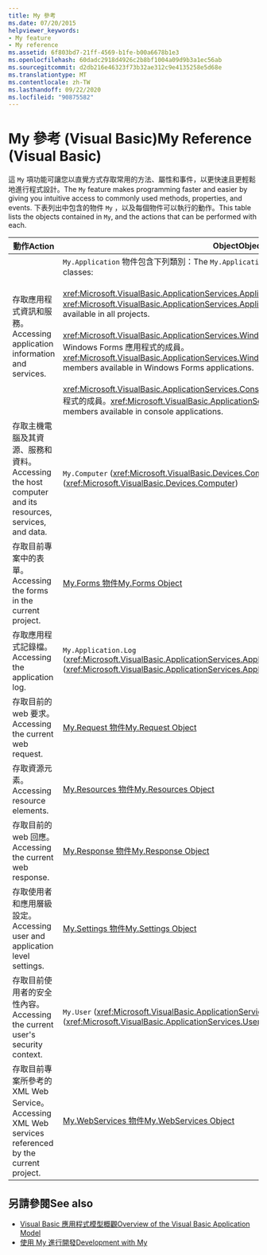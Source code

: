 ```yaml
---
title: My 參考
ms.date: 07/20/2015
helpviewer_keywords:
- My feature
- My reference
ms.assetid: 6f803bd7-21ff-4569-b1fe-b00a6678b1e3
ms.openlocfilehash: 60dadc2918d4926c2b8bf1004a09d9b3a1ec56ab
ms.sourcegitcommit: d2db216e46323f73b32ae312c9e4135258e5d68e
ms.translationtype: MT
ms.contentlocale: zh-TW
ms.lasthandoff: 09/22/2020
ms.locfileid: "90875582"
---
```

# <a name="my-reference-visual-basic"></a><span data-ttu-id="a2741-102">My 參考 (Visual Basic)</span><span class="sxs-lookup"><span data-stu-id="a2741-102">My Reference (Visual Basic)</span></span>

<span data-ttu-id="a2741-103">這 `My` 項功能可讓您以直覺方式存取常用的方法、屬性和事件，以更快速且更輕鬆地進行程式設計。</span><span class="sxs-lookup"><span data-stu-id="a2741-103">The `My` feature makes programming faster and easier by giving you intuitive access to commonly used methods, properties, and events.</span></span> <span data-ttu-id="a2741-104">下表列出中包含的物件 `My` ，以及每個物件可以執行的動作。</span><span class="sxs-lookup"><span data-stu-id="a2741-104">This table lists the objects contained in `My`, and the actions that can be performed with each.</span></span>  
  
|<span data-ttu-id="a2741-105">**動作**</span><span class="sxs-lookup"><span data-stu-id="a2741-105">**Action**</span></span>|<span data-ttu-id="a2741-106">**Object**</span><span class="sxs-lookup"><span data-stu-id="a2741-106">**Object**</span></span>|  
|----------------|----------------|  
|<span data-ttu-id="a2741-107">存取應用程式資訊和服務。</span><span class="sxs-lookup"><span data-stu-id="a2741-107">Accessing application information and services.</span></span>|<span data-ttu-id="a2741-108">`My.Application` 物件包含下列類別：</span><span class="sxs-lookup"><span data-stu-id="a2741-108">The `My.Application` object consists of the following classes:</span></span><br /><br /> <span data-ttu-id="a2741-109"><xref:Microsoft.VisualBasic.ApplicationServices.ApplicationBase> 提供適用於所有專案的成員。</span><span class="sxs-lookup"><span data-stu-id="a2741-109"><xref:Microsoft.VisualBasic.ApplicationServices.ApplicationBase> provides members that are available in all projects.</span></span><br /><br /> <span data-ttu-id="a2741-110"><xref:Microsoft.VisualBasic.ApplicationServices.WindowsFormsApplicationBase> 提供適用於 Windows Forms 應用程式的成員。</span><span class="sxs-lookup"><span data-stu-id="a2741-110"><xref:Microsoft.VisualBasic.ApplicationServices.WindowsFormsApplicationBase> provides members available in Windows Forms applications.</span></span><br /><br /> <span data-ttu-id="a2741-111"><xref:Microsoft.VisualBasic.ApplicationServices.ConsoleApplicationBase> 提供適用於主控台應用程式的成員。</span><span class="sxs-lookup"><span data-stu-id="a2741-111"><xref:Microsoft.VisualBasic.ApplicationServices.ConsoleApplicationBase> provides members available in console applications.</span></span>|  
|<span data-ttu-id="a2741-112">存取主機電腦及其資源、服務和資料。</span><span class="sxs-lookup"><span data-stu-id="a2741-112">Accessing the host computer and its resources, services, and data.</span></span>|<span data-ttu-id="a2741-113">`My.Computer` (<xref:Microsoft.VisualBasic.Devices.Computer>)</span><span class="sxs-lookup"><span data-stu-id="a2741-113">`My.Computer` (<xref:Microsoft.VisualBasic.Devices.Computer>)</span></span>|  
|<span data-ttu-id="a2741-114">存取目前專案中的表單。</span><span class="sxs-lookup"><span data-stu-id="a2741-114">Accessing the forms in the current project.</span></span>|[<span data-ttu-id="a2741-115">My.Forms 物件</span><span class="sxs-lookup"><span data-stu-id="a2741-115">My.Forms Object</span></span>](../objects/my-forms-object.md)|  
|<span data-ttu-id="a2741-116">存取應用程式記錄檔。</span><span class="sxs-lookup"><span data-stu-id="a2741-116">Accessing the application log.</span></span>|<span data-ttu-id="a2741-117">`My.Application.Log` (<xref:Microsoft.VisualBasic.ApplicationServices.ApplicationBase.Log%2A>)</span><span class="sxs-lookup"><span data-stu-id="a2741-117">`My.Application.Log` (<xref:Microsoft.VisualBasic.ApplicationServices.ApplicationBase.Log%2A>)</span></span>|  
|<span data-ttu-id="a2741-118">存取目前的 web 要求。</span><span class="sxs-lookup"><span data-stu-id="a2741-118">Accessing the current web request.</span></span>|[<span data-ttu-id="a2741-119">My.Request 物件</span><span class="sxs-lookup"><span data-stu-id="a2741-119">My.Request Object</span></span>](../objects/my-request-object.md)|  
|<span data-ttu-id="a2741-120">存取資源元素。</span><span class="sxs-lookup"><span data-stu-id="a2741-120">Accessing resource elements.</span></span>|[<span data-ttu-id="a2741-121">My.Resources 物件</span><span class="sxs-lookup"><span data-stu-id="a2741-121">My.Resources Object</span></span>](../objects/my-resources-object.md)|  
|<span data-ttu-id="a2741-122">存取目前的 web 回應。</span><span class="sxs-lookup"><span data-stu-id="a2741-122">Accessing the current web response.</span></span>|[<span data-ttu-id="a2741-123">My.Response 物件</span><span class="sxs-lookup"><span data-stu-id="a2741-123">My.Response Object</span></span>](../objects/my-response-object.md)|  
|<span data-ttu-id="a2741-124">存取使用者和應用層級設定。</span><span class="sxs-lookup"><span data-stu-id="a2741-124">Accessing user and application level settings.</span></span>|[<span data-ttu-id="a2741-125">My.Settings 物件</span><span class="sxs-lookup"><span data-stu-id="a2741-125">My.Settings Object</span></span>](../objects/my-settings-object.md)|  
|<span data-ttu-id="a2741-126">存取目前使用者的安全性內容。</span><span class="sxs-lookup"><span data-stu-id="a2741-126">Accessing the current user's security context.</span></span>|<span data-ttu-id="a2741-127">`My.User` (<xref:Microsoft.VisualBasic.ApplicationServices.User>)</span><span class="sxs-lookup"><span data-stu-id="a2741-127">`My.User` (<xref:Microsoft.VisualBasic.ApplicationServices.User>)</span></span>|  
|<span data-ttu-id="a2741-128">存取目前專案所參考的 XML Web Service。</span><span class="sxs-lookup"><span data-stu-id="a2741-128">Accessing XML Web services referenced by the current project.</span></span>|[<span data-ttu-id="a2741-129">My.WebServices 物件</span><span class="sxs-lookup"><span data-stu-id="a2741-129">My.WebServices Object</span></span>](../objects/my-webservices-object.md)|  
  
## <a name="see-also"></a><span data-ttu-id="a2741-130">另請參閱</span><span class="sxs-lookup"><span data-stu-id="a2741-130">See also</span></span>

- [<span data-ttu-id="a2741-131">Visual Basic 應用程式模型概觀</span><span class="sxs-lookup"><span data-stu-id="a2741-131">Overview of the Visual Basic Application Model</span></span>](../../developing-apps/development-with-my/overview-of-the-visual-basic-application-model.md)
- [<span data-ttu-id="a2741-132">使用 My 進行開發</span><span class="sxs-lookup"><span data-stu-id="a2741-132">Development with My</span></span>](../../developing-apps/development-with-my/index.md)
